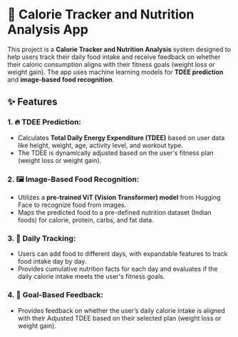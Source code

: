 # 📱 Calorie Tracker and Nutrition Analysis App

This project is a **Calorie Tracker and Nutrition Analysis** system designed to help users track their daily food intake and receive feedback on whether their caloric consumption aligns with their fitness goals (weight loss or weight gain). The app uses machine learning models for **TDEE prediction** and **image-based food recognition**.

## ✨ Features

### 1. 🔥 TDEE Prediction:
   - Calculates **Total Daily Energy Expenditure (TDEE)** based on user data like height, weight, age, activity level, and workout type.
   - The TDEE is dynamically adjusted based on the user's fitness plan (weight loss or weight gain).

### 2. 🖼️ Image-Based Food Recognition:
   - Utilizes a **pre-trained ViT (Vision Transformer) model** from Hugging Face to recognize food from images.
   - Maps the predicted food to a pre-defined nutrition dataset (Indian foods) for calorie, protein, carbs, and fat data.

### 3. 📅 Daily Tracking:
   - Users can add food to different days, with expandable features to track food intake day by day.
   - Provides cumulative nutrition facts for each day and evaluates if the daily calorie intake meets the user's fitness goals.

### 4. 🎯 Goal-Based Feedback:
   - Provides feedback on whether the user’s daily calorie intake is aligned with their Adjusted TDEE based on their selected plan (weight loss or weight gain).

